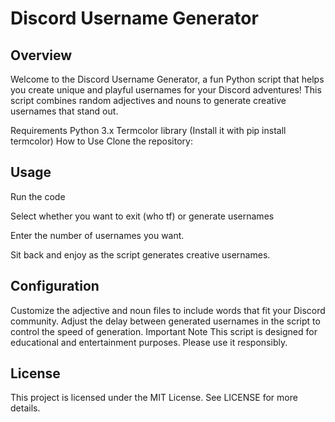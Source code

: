 <h1>Discord Username Generator</h1>


<h2>Overview</h2>
Welcome to the Discord Username Generator, a fun Python script that helps you create unique and playful usernames for your Discord adventures! This script combines random adjectives and nouns to generate creative usernames that stand out.

Requirements
Python 3.x
Termcolor library (Install it with pip install termcolor)
How to Use
Clone the repository:

<h2>Usage</h2>

Run the code

Select whether you want to exit (who tf) or generate usernames

Enter the number of usernames you want.

Sit back and enjoy as the script generates creative usernames.

<h2>Configuration</h2>


Customize the adjective and noun files to include words that fit your Discord community.
Adjust the delay between generated usernames in the script to control the speed of generation.
Important Note
This script is designed for educational and entertainment purposes. Please use it responsibly.

<h2>License</h2>

This project is licensed under the MIT License. See LICENSE for more details.




